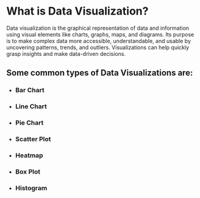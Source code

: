 
# What is Data Visualization?
Data visualization is the graphical representation of data and information using visual elements like charts, graphs, maps, and diagrams. Its purpose is to make complex data more accessible, understandable, and usable by uncovering patterns, trends, and outliers. Visualizations can help quickly grasp insights and make data-driven decisions.

## Some common types of Data Visualizations are:
- ### Bar Chart
- ### Line Chart
- ### Pie Chart
- ### Scatter Plot
- ### Heatmap
- ### Box Plot
- ### Histogram
  
